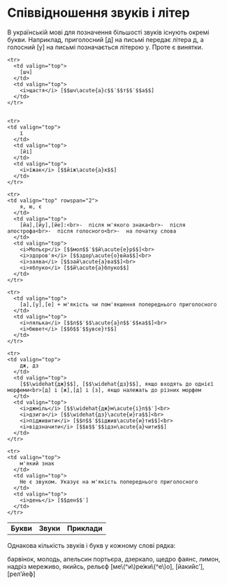 # Співвідношення звуків і літер

В українськiй мовi для позначення бiльшостi звукiв iснують окремi букви. Наприклад, приголосний [<span class="p1">д</span>] на письмi передає лiтера <span class="p1">д</span>, а голосний [<span class="p1">у</span>] на письмi позначається лiтерою <span class="p1">y</span>. Проте є винятки.


<table>
  <body>
    <tr>
      <td align="center" valign="top">
        <b>Букви</b>
      </td>
      <td align="center" valign="top" >
        <b>Звуки</b>
      </td>
      <td align="center" valign="top" >
        <b>Приклади</b>
      </td>
    </tr>

    <tr>
      <td valign="top">
        [шч]
      </td>
      <td valign="top">
        <i>щастя</i> [$$шч\acute{а}с$$′$$т$$′$$а$$]
      </td>
    </tr>


    <tr>
    <td valign="top">
        ї
      </td>
      <td valign="top">
        [йі]
      </td>
      <td valign="top">
        <i>їжак</i> [$$йіж\acute{а}к$$]
      </td>
    </tr>

    <tr>
    <td valign="top" rowspan="2">
        я, ю, є
      </td>
      <td valign="top">
        [йа],[йу],[йе]:<br>-  після м'якого знака<br>-  після апострофа<br>-  після голосного<br>-  на початку слова
      </td>
      <td valign="top">
        <i>Мольєр</i> [$$мол$$′$$й\acute{е}р$$]<br>
        <i>здоров'я</i> [$$здор\acute{о}вйа$$]<br>
        <i>заява</i> [$$зай\acute{а}ва$$]<br>
        <i>яблуко</i> [$$й\acute{а}блуко$$]
      </td>
    </tr>

    <tr>
      <td valign="top">
        [а],[у],[е] + м'якість чи пом'якшення попереднього приголосного
      </td>
      <td valign="top">
        <i>лялька</i> [$$л$$′$$\acute{а}л$$′$$ка$$]<br>
        <i>бювет</i> [$$б$$′$$увсе}т$$]
      </td>
    </tr>

    <tr>
    <td valign="top">
        дж, дз
      </td>
      <td valign="top">
        [$$\widehat{дж}$$], [$$\widehat{дз}$$], якщо входять до однієї морфеми<br>[д] і [ж],[д] і [з], якщо належать до різних морфем
      </td>
      <td valign="top">
        <i>джміль</i> [$$\widehat{дж}м\acute{і}л$$′]<br>
        <i>дзига</i> [$$\widehat{дз}\acute{и}га$$]<br>
        <i>підживити</i> [$$п$$′$$іджив\acute{и}ти$$]<br>
        <i>відзначити</i> [$$в$$′$$ідзн\acute{а}чити$$]
      </td>
    </tr>

    <tr>
    <td valign="top">
        м'який знак
      </td>
      <td valign="top">
        Не є звуком. Указує на м'якість попереднього приголосного
      </td>
      <td valign="top">
        <i>день</i> [$$ден$$′]
      </td>
    </tr>
  </body>
</table>



<quiz correctLabel="correct" incorrectLabel="incorrect" checkLabel="check">
    <question text="">
        <p>Однакова кількість звуків і букв у кожному слові рядка:</p>
        <answer>барвінок, молодь, апельсин</answer>
        <answer>портьєра, дзеркало, щедро</answer>
        <answer>фаянс, лимон, надріз</answer>
        <answer correct>мереживо, якийсь, рельєф </answer>
        <explanation>
        [ме\(^и\)ре́жи\(^е\)о], [йаки́йс′], [рел′йе́ф]
        </explanation>
    </question>
</quiz>
